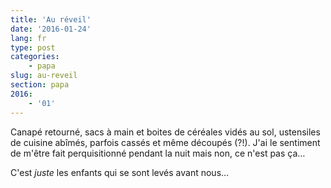```yaml
---
title: 'Au réveil'
date: '2016-01-24'
lang: fr
type: post
categories:
    - papa
slug: au-reveil
section: papa
2016:
    - '01'
---
```


Canapé retourné, sacs à main et boites de céréales vidés au sol, ustensiles de cuisine abîmés, parfois cassés et même découpés (?!). J'ai le sentiment de m'être fait perquisitionné pendant la nuit mais non, ce n'est pas ça…

C'est _juste_ les enfants qui se sont levés avant nous…

